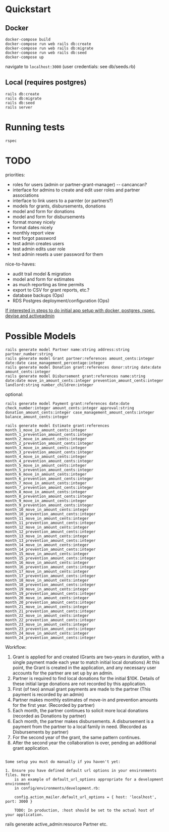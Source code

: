 # Quickstart

## Docker

```
docker-compose build
docker-compose run web rails db:create
docker-compose run web rails db:migrate
docker-compose run web rails db:seed
docker-compose up
```
navigate to `localhost:3000`
(user credentials: see db/seeds.rb)


## Local (requires postgres)

```
rails db:create
rails db:migrate
rails db:seed
rails server
```

# Running tests

```
rspec
```

# TODO

priorities:
- roles for users (admin or partner-grant-manager) -- cancancan?
- interface for admins to create and edit user roles and partner associations
- interface to link users to a parnter (or partners?)
- models for grants, disbursements, donations
- model and form for donations
- model and form for disbursements
- format money nicely
- format dates nicely
- monthly report view
- test forgot password
- test admin creates users
- test admin edits user role
- test admin resets a user password for them

nice-to-haves:
- audit trail model & migration
- model and form for estimates
- as much reporting as time permits
- export to CSV for grant reports, etc.?
- database backups (Ops)
- RDS Postgres deployment/configuration (Ops)


[If interested in steps to do initial app setup with docker, postgres, rspec, devise and activeadmin](./README-INITIAL-APP-SETUP.md)

# Possible Models
```
rails generate model Partner name:string address:string partner_number:string
rails generate model Grant partner:references amount_cents:integer date:date case_management_percentage:integer
rails generate model Donation grant:references donor:string date:date amount_cents:integer
rails generate model Disbursement grant:references name:string date:date move_in_amount_cents:integer prevention_amount_cents:integer landlord:string number_children:integer
```

optional:
```
rails generate model Payment grant:references date:date check_number:integer amount_cents:integer approval:string donation_amount_cents:integer case_management_amount_cents:integer balance_amount_cents:integer

rails generate model Estimate grant:references month_1_move_in_amount_cents:integer month_1_prevention_amount_cents:integer month_2_move_in_amount_cents:integer month_2_prevention_amount_cents:integer month_3_move_in_amount_cents:integer month_3_prevention_amount_cents:integer month_4_move_in_amount_cents:integer month_4_prevention_amount_cents:integer month_5_move_in_amount_cents:integer month_5_prevention_amount_cents:integer month_6_move_in_amount_cents:integer month_6_prevention_amount_cents:integer month_7_move_in_amount_cents:integer month_7_prevention_amount_cents:integer month_8_move_in_amount_cents:integer month_8_prevention_amount_cents:integer month_9_move_in_amount_cents:integer month_9_prevention_amount_cents:integer month_10_move_in_amount_cents:integer month_10_prevention_amount_cents:integer month_11_move_in_amount_cents:integer month_11_prevention_amount_cents:integer month_12_move_in_amount_cents:integer month_12_prevention_amount_cents:integer month_13_move_in_amount_cents:integer month_13_prevention_amount_cents:integer month_14_move_in_amount_cents:integer month_14_prevention_amount_cents:integer month_15_move_in_amount_cents:integer month_15_prevention_amount_cents:integer month_16_move_in_amount_cents:integer month_16_prevention_amount_cents:integer month_17_move_in_amount_cents:integer month_17_prevention_amount_cents:integer month_18_move_in_amount_cents:integer month_18_prevention_amount_cents:integer month_19_move_in_amount_cents:integer month_19_prevention_amount_cents:integer month_20_move_in_amount_cents:integer month_20_prevention_amount_cents:integer month_21_move_in_amount_cents:integer month_21_prevention_amount_cents:integer month_22_move_in_amount_cents:integer month_22_prevention_amount_cents:integer month_23_move_in_amount_cents:integer month_23_prevention_amount_cents:integer month_24_move_in_amount_cents:integer month_24_prevention_amount_cents:integer

```
Workflow:
1. Grant is applied for and created (Grants are two-years in duration, with a single payment made each year to match initial local donations) At this point, the Grant is created in the application, and any necessary user accounts for the partner are set up by an admin.
1. Partner is required to find local donations for the initial $10K.  Details of these initial large donations are not recorded by this application.
1. First (of two) annual grant payments are made to the partner (This payment is recorded by an admin)
1. Partner makes monthly estimates of move-in and prevention amounts for the first year. (Recorded by partner)
1. Each month, the partner continues to solicit more local donations (recorded as Donations by partner)
1. Each month, the partner makes disbursements.  A disbursement is a payment from the partner to a local family in need.  (Recorded as Disbursements by partner)
1. For the second year of the grant, the same pattern continues.
1. After the second year the collaboration is over, pending an additional grant application.
```

Some setup you must do manually if you haven't yet:

1. Ensure you have defined default url options in your environments files. Here
	is an example of default_url_options appropriate for a development environment
	in config/environments/development.rb:

	config.action_mailer.default_url_options = { host: 'localhost', port: 3000 }

	TODO: In production, :host should be set to the actual host of your application.

```
rails generate active_admin:resource Partner
etc.


